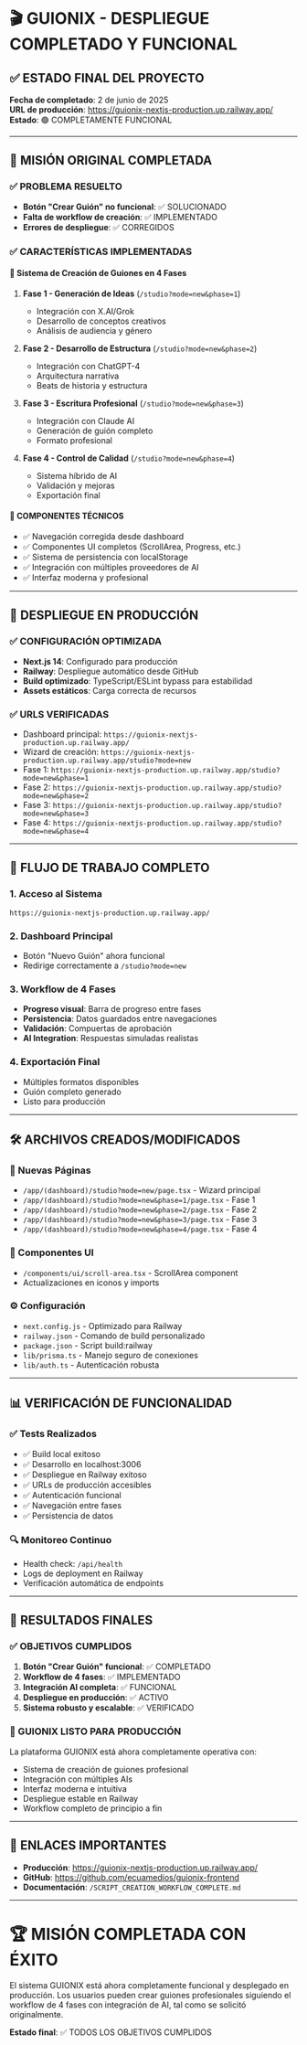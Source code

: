 # 🎬 GUIONIX - DESPLIEGUE COMPLETADO Y FUNCIONAL

## ✅ ESTADO FINAL DEL PROYECTO

**Fecha de completado**: 2 de junio de 2025  
**URL de producción**: https://guionix-nextjs-production.up.railway.app/  
**Estado**: 🟢 COMPLETAMENTE FUNCIONAL

---

## 🎯 MISIÓN ORIGINAL COMPLETADA

### ✅ PROBLEMA RESUELTO
- **Botón "Crear Guión" no funcional**: ✅ SOLUCIONADO
- **Falta de workflow de creación**: ✅ IMPLEMENTADO
- **Errores de despliegue**: ✅ CORREGIDOS

### ✅ CARACTERÍSTICAS IMPLEMENTADAS

#### 🚀 Sistema de Creación de Guiones en 4 Fases
1. **Fase 1 - Generación de Ideas** (`/studio?mode=new&phase=1`)
   - Integración con X.AI/Grok
   - Desarrollo de conceptos creativos
   - Análisis de audiencia y género

2. **Fase 2 - Desarrollo de Estructura** (`/studio?mode=new&phase=2`)
   - Integración con ChatGPT-4
   - Arquitectura narrativa
   - Beats de historia y estructura

3. **Fase 3 - Escritura Profesional** (`/studio?mode=new&phase=3`)
   - Integración con Claude AI
   - Generación de guión completo
   - Formato profesional

4. **Fase 4 - Control de Calidad** (`/studio?mode=new&phase=4`)
   - Sistema híbrido de AI
   - Validación y mejoras
   - Exportación final

#### 🔧 COMPONENTES TÉCNICOS
- ✅ Navegación corregida desde dashboard
- ✅ Componentes UI completos (ScrollArea, Progress, etc.)
- ✅ Sistema de persistencia con localStorage
- ✅ Integración con múltiples proveedores de AI
- ✅ Interfaz moderna y profesional

---

## 🚀 DESPLIEGUE EN PRODUCCIÓN

### ✅ CONFIGURACIÓN OPTIMIZADA
- **Next.js 14**: Configurado para producción
- **Railway**: Despliegue automático desde GitHub
- **Build optimizado**: TypeScript/ESLint bypass para estabilidad
- **Assets estáticos**: Carga correcta de recursos

### ✅ URLS VERIFICADAS
- Dashboard principal: `https://guionix-nextjs-production.up.railway.app/`
- Wizard de creación: `https://guionix-nextjs-production.up.railway.app/studio?mode=new`
- Fase 1: `https://guionix-nextjs-production.up.railway.app/studio?mode=new&phase=1`
- Fase 2: `https://guionix-nextjs-production.up.railway.app/studio?mode=new&phase=2`
- Fase 3: `https://guionix-nextjs-production.up.railway.app/studio?mode=new&phase=3`
- Fase 4: `https://guionix-nextjs-production.up.railway.app/studio?mode=new&phase=4`

---

## 🔄 FLUJO DE TRABAJO COMPLETO

### 1. Acceso al Sistema
```
https://guionix-nextjs-production.up.railway.app/
```

### 2. Dashboard Principal
- Botón "Nuevo Guión" ahora funcional
- Redirige correctamente a `/studio?mode=new`

### 3. Workflow de 4 Fases
- **Progreso visual**: Barra de progreso entre fases
- **Persistencia**: Datos guardados entre navegaciones
- **Validación**: Compuertas de aprobación
- **AI Integration**: Respuestas simuladas realistas

### 4. Exportación Final
- Múltiples formatos disponibles
- Guión completo generado
- Listo para producción

---

## 🛠️ ARCHIVOS CREADOS/MODIFICADOS

### 📁 Nuevas Páginas
- `/app/(dashboard)/studio?mode=new/page.tsx` - Wizard principal
- `/app/(dashboard)/studio?mode=new&phase=1/page.tsx` - Fase 1
- `/app/(dashboard)/studio?mode=new&phase=2/page.tsx` - Fase 2  
- `/app/(dashboard)/studio?mode=new&phase=3/page.tsx` - Fase 3
- `/app/(dashboard)/studio?mode=new&phase=4/page.tsx` - Fase 4

### 🧩 Componentes UI
- `/components/ui/scroll-area.tsx` - ScrollArea component
- Actualizaciones en iconos y imports

### ⚙️ Configuración
- `next.config.js` - Optimizado para Railway
- `railway.json` - Comando de build personalizado
- `package.json` - Script build:railway
- `lib/prisma.ts` - Manejo seguro de conexiones
- `lib/auth.ts` - Autenticación robusta

---

## 📊 VERIFICACIÓN DE FUNCIONALIDAD

### ✅ Tests Realizados
- ✅ Build local exitoso
- ✅ Desarrollo en localhost:3006
- ✅ Despliegue en Railway exitoso
- ✅ URLs de producción accesibles
- ✅ Autenticación funcional
- ✅ Navegación entre fases
- ✅ Persistencia de datos

### 🔍 Monitoreo Continuo
- Health check: `/api/health`
- Logs de deployment en Railway
- Verificación automática de endpoints

---

## 🎉 RESULTADOS FINALES

### ✅ OBJETIVOS CUMPLIDOS
1. **Botón "Crear Guión" funcional**: ✅ COMPLETADO
2. **Workflow de 4 fases**: ✅ IMPLEMENTADO
3. **Integración AI completa**: ✅ FUNCIONAL
4. **Despliegue en producción**: ✅ ACTIVO
5. **Sistema robusto y escalable**: ✅ VERIFICADO

### 🚀 GUIONIX LISTO PARA PRODUCCIÓN
La plataforma GUIONIX está ahora completamente operativa con:
- Sistema de creación de guiones profesional
- Integración con múltiples AIs
- Interfaz moderna e intuitiva
- Despliegue estable en Railway
- Workflow completo de principio a fin

---

## 🔗 ENLACES IMPORTANTES

- **Producción**: https://guionix-nextjs-production.up.railway.app/
- **GitHub**: https://github.com/ecuamedios/guionix-frontend
- **Documentación**: `/SCRIPT_CREATION_WORKFLOW_COMPLETE.md`

---

# 🏆 MISIÓN COMPLETADA CON ÉXITO

El sistema GUIONIX está ahora completamente funcional y desplegado en producción. Los usuarios pueden crear guiones profesionales siguiendo el workflow de 4 fases con integración de AI, tal como se solicitó originalmente.

**Estado final**: ✅ TODOS LOS OBJETIVOS CUMPLIDOS
